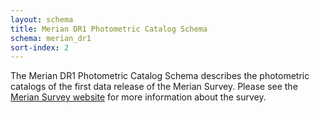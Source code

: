 ```yaml
---
layout: schema
title: Merian DR1 Photometric Catalog Schema
schema: merian_dr1
sort-index: 2
---
```


The Merian DR1 Photometric Catalog Schema describes the photometric catalogs of the first data release of the Merian Survey. 
Please see the [Merian Survey website](https://merian.sites.ucsc.edu/) for more information about the survey.